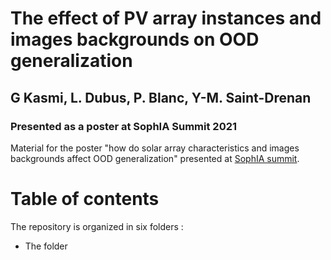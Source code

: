 # The effect of PV array instances and images backgrounds on OOD generalization
## G Kasmi, L. Dubus, P. Blanc, Y-M. Saint-Drenan
### Presented as a poster at SophIA Summit 2021

Material for the poster "how do solar array characteristics and images backgrounds affect OOD generalization" presented at [SophIA summit](https://univ-cotedazur.eu/events/sophia-summit).

# Table of contents

The repository is organized in six folders :

- The folder 
